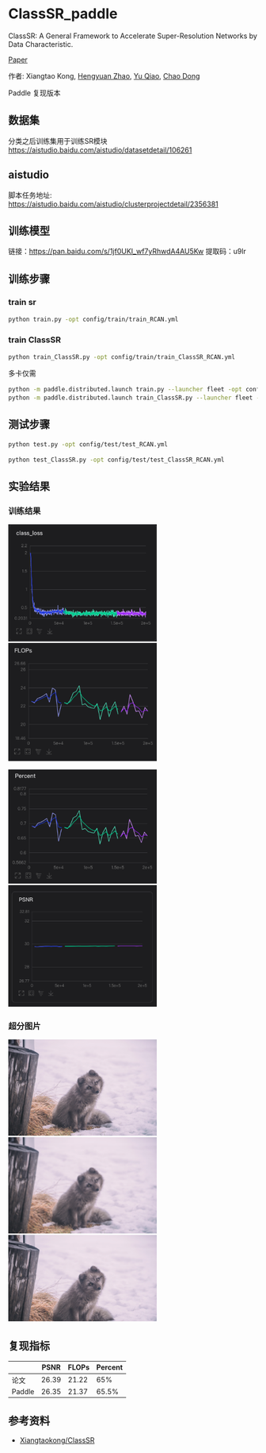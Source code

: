 # ClassSR_paddle

ClassSR: A General Framework to Accelerate Super-Resolution Networks by Data Characteristic.

[Paper](https://openaccess.thecvf.com/content/CVPR2021/papers/Kong_ClassSR_A_General_Framework_to_Accelerate_Super-Resolution_Networks_by_Data_CVPR_2021_paper.pdf)

作者: Xiangtao Kong, [Hengyuan Zhao](https://github.com/zhaohengyuan1), [Yu Qiao](https://scholar.google.com/citations?user=gFtI-8QAAAAJ&hl=zh-CN), [Chao Dong](https://scholar.google.com.hk/citations?user=OSDCB0UAAAAJ&hl=zh-CN)

Paddle 复现版本

## 数据集

分类之后训练集用于训练SR模块
https://aistudio.baidu.com/aistudio/datasetdetail/106261
## aistudio
脚本任务地址: https://aistudio.baidu.com/aistudio/clusterprojectdetail/2356381
## 训练模型
链接：https://pan.baidu.com/s/1jf0UKI_wf7yRhwdA4AU5Kw 
提取码：u9lr
## 训练步骤
### train sr
```bash
python train.py -opt config/train/train_RCAN.yml
```
### train ClassSR
```bash
python train_ClassSR.py -opt config/train/train_ClassSR_RCAN.yml
```
多卡仅需
```bash
python -m paddle.distributed.launch train.py --launcher fleet -opt config_file_path
python -m paddle.distributed.launch train_ClassSR.py --launcher fleet -opt config_file_path
```
## 测试步骤
```bash
python test.py -opt config/test/test_RCAN.yml
```
```bash
python test_ClassSR.py -opt config/test/test_ClassSR_RCAN.yml
```
## 实验结果
### 训练结果
<p float="left">
    <img src="figs/class_loss.png" width="300"/><img src="figs/FLOPs.png" width="300"/>
</p>
<p float="left">
    <img src="figs/Percent.png" width="300"/><img src="figs/PSNR.png" width="300"/>
</p>

### 超分图片

<p float="left">
    <img src="figs/1201HR.png" width="300"/><img src="figs/1201LR.png" width="300"/><img src="figs/1201SR.png" width="300"/>
</p>

## 复现指标

|      | PSNR  | FLOPs | Percent |
| ---- | ----- | ------------------ | ------------ |
| 论文  | 26.39 | 21.22     | 65% |
| Paddle  | 26.35 | 21.37     | 65.5% |
## 参考资料

- [Xiangtaokong/ClassSR](https://github.com/Xiangtaokong/ClassSR)